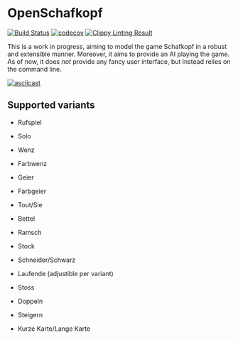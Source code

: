 # OpenSchafkopf

[![Build Status](https://travis-ci.org/openschafkopf/openschafkopf.svg?branch=master)](https://travis-ci.org/openschafkopf/openschafkopf)
[![codecov](https://codecov.io/gh/openschafkopf/openschafkopf/branch/master/graph/badge.svg)](https://codecov.io/gh/openschafkopf/openschafkopf)
[![Clippy Linting Result](https://clippy.bashy.io/github/openschafkopf/openschafkopf/master/badge.svg)](https://clippy.bashy.io/github/openschafkopf/openschafkopf/master/log)

This is a work in progress, aiming to model the game Schafkopf in a robust and extensible manner. Moreover, it aims to provide an AI playing the game. As of now, it does *not* provide any fancy user interface, but instead relies on the command line.

[![asciicast](https://asciinema.org/a/q8IiXdkHZAnRvkC8yL4eOt6Gf.png)](https://asciinema.org/a/q8IiXdkHZAnRvkC8yL4eOt6Gf)

## Supported variants

* Rufspiel
* Solo
* Wenz
* Farbwenz
* Geier
* Farbgeier
* Tout/Sie
* Bettel

* Ramsch
* Stock

* Schneider/Schwarz
* Laufende (adjustible per variant)
* Stoss
* Doppeln

* Steigern
* Kurze Karte/Lange Karte
